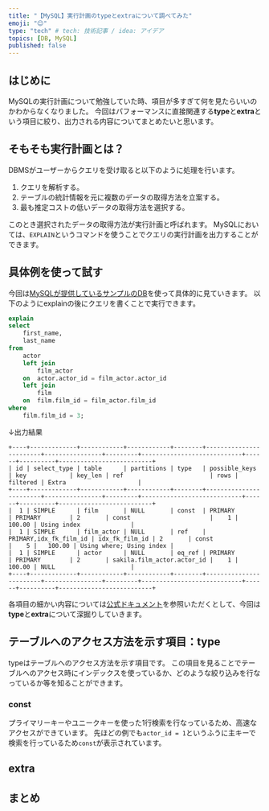 ```yaml
---
title: "【MySQL】実行計画のtypeとextraについて調べてみた"
emoji: "😊"
type: "tech" # tech: 技術記事 / idea: アイデア
topics: [DB, MySQL]
published: false
---
```

## はじめに
MySQLの実行計画について勉強していた時、項目が多すぎて何を見たらいいのかわからなくなりました。
今回はパフォーマンスに直接関連する**type**と**extra**という項目に絞り、出力される内容についてまとめたいと思います。
## そもそも実行計画とは？
DBMSがユーザーからクエリを受け取ると以下のように処理を行います。

1. クエリを解析する。
2. テーブルの統計情報を元に複数のデータの取得方法を立案する。
3. 最も推定コストの低いデータの取得方法を選択する。

このとき選択されたデータの取得方法が実行計画と呼ばれます。
MySQLにおいては、`EXPLAIN`というコマンドを使うことでクエリの実行計画を出力することができます。
## 具体例を使って試す
今回は[MySQLが提供しているサンプルのDB](https://dev.mysql.com/doc/sakila/en/)を使って具体的に見ていきます。
以下のようにexplainの後にクエリを書くことで実行できます。
```sql
explain
select
    first_name,
    last_name
from
    actor
    left join
        film_actor
    on  actor.actor_id = film_actor.actor_id
    left join
        film
    on  film.film_id = film_actor.film_id
where
    film.film_id = 3;
```
↓出力結果
```
+----+-------------+------------+------------+--------+------------------------+----------------+---------+----------------------------+------+----------+--------------------------+
| id | select_type | table      | partitions | type   | possible_keys          | key            | key_len | ref                        | rows | filtered | Extra                    |
+----+-------------+------------+------------+--------+------------------------+----------------+---------+----------------------------+------+----------+--------------------------+
|  1 | SIMPLE      | film       | NULL       | const  | PRIMARY                | PRIMARY        | 2       | const                      |    1 |   100.00 | Using index              |
|  1 | SIMPLE      | film_actor | NULL       | ref    | PRIMARY,idx_fk_film_id | idx_fk_film_id | 2       | const                      |    5 |   100.00 | Using where; Using index |
|  1 | SIMPLE      | actor      | NULL       | eq_ref | PRIMARY                | PRIMARY        | 2       | sakila.film_actor.actor_id |    1 |   100.00 | NULL                     |
+----+-------------+------------+------------+--------+------------------------+----------------+---------+----------------------------+------+----------+--------------------------+
```
各項目の細かい内容については[公式ドキュメント](https://dev.mysql.com/doc/refman/8.0/ja/explain-output.html)を参照いただくとして、今回は**type**と**extra**について深掘りしていきます。
## テーブルへのアクセス方法を示す項目：type
typeはテーブルへのアクセス方法を示す項目です。
この項目を見ることでテーブルへのアクセス時にインデックスを使っているか、どのような絞り込みを行なっているか等を知ることができます。
### const
プライマリーキーやユニークキーを使った1行検索を行なっているため、高速なアクセスができています。
先ほどの例でも`actor_id = 1`というふうに主キーで検索を行っているため`const`が表示されています。

## extra
## まとめ